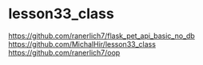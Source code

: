 # lesson33_class

https://github.com/ranerlich7/flask_pet_api_basic_no_db
https://github.com/MichalHir/lesson33_class
https://github.com/ranerlich7/oop